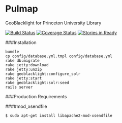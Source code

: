Pulmap
======

GeoBlacklight for Princeton University Library

[![Build Status](https://travis-ci.org/pulibrary/pulmap.png?branch=master)](https://travis-ci.org/pulibrary/pulmap)
[![Coverage Status](https://coveralls.io/repos/pulibrary/pulmap/badge.svg?branch=master&service=github)](https://coveralls.io/github/pulibrary/pulmap?branch=master)
[![Stories in Ready](https://badge.waffle.io/pulibrary/pulmap.png?label=ready&title=Ready)](https://waffle.io/pulibrary/pulmap)

###Installation
```
bundle
cp config/database.yml.tmpl config/database.yml
rake db:migrate
rake jetty:download
rake jetty:unzip
rake geoblacklight:configure_solr
rake jetty:start
rake geoblacklight:solr:seed
rails server
```
###Production Requirements

####mod_xsendfile

    $ sudo apt-get install libapache2-mod-xsendfile

